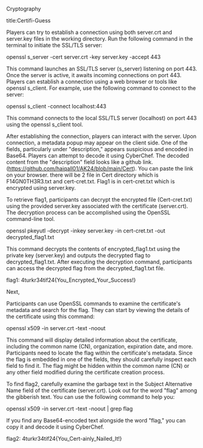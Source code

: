 Cryptography

title:Certifi-Guess

Players can try to establish a connection using both server.crt and server.key files in the working directory. Run the following command in the terminal to initiate the SSL/TLS server:

openssl s_server -cert server.crt -key server.key -accept 443

This command launches an SSL/TLS server (s_server) listening on port 443. Once the server is active, it awaits incoming connections on port 443. Players can establish a connection using a web browser or tools like openssl s_client. For example, use the following command to connect to the server:

openssl s_client -connect localhost:443

This command connects to the local SSL/TLS server (localhost) on port 443 using the openssl s_client tool.

After establishing the connection, players can interact with the server. Upon connection, a metadata popup may appear on the client side. One of the fields, particularly under "description," appears suspicious and encoded in Base64. Players can attempt to decode it using CyberChef. The decoded content from the "description" field looks like a github link. (https://github.com/haiqall01/AK24/blob/main/Cert). You can paste the link on your browser. there will be 2 file in Cert directory which is F14GN0TH3R3.txt and cert-cret.txt. Flag1 is in cert-cret.txt which is encrypted using server.key.

To retrieve flag1, participants can decrypt the encrypted file (Cert-cret.txt) using the provided server.key associated with the certificate (server.crt). The decryption process can be accomplished using the OpenSSL command-line tool.

openssl pkeyutl -decrypt -inkey server.key -in cert-cret.txt -out decrypted_flag1.txt

This command decrypts the contents of encrypted_flag1.txt using the private key (server.key) and outputs the decrypted flag to decrypted_flag1.txt. After executing the decryption command, participants can access the decrypted flag from the decrypted_flag1.txt file.

flag1: 4turkr34tif24{You_Encrypted_Your_Success!}

Next,

Participants can use OpenSSL commands to examine the certificate's metadata and search for the flag. They can start by viewing the details of the certificate using this command:

openssl x509 -in server.crt -text -noout

This command will display detailed information about the certificate, including the common name (CN), organization, expiration date, and more. Participants need to locate the flag within the certificate's metadata. Since the flag is embedded in one of the fields, they should carefully inspect each field to find it. The flag might be hidden within the common name (CN) or any other field modified during the certificate creation process.

To find flag2, carefully examine the garbage text in the Subject Alternative Name field of the certificate (server.crt). Look out for the word "flag" among the gibberish text. You can use the following command to help you:

openssl x509 -in server.crt -text -noout | grep flag

If you find any Base64-encoded text alongside the word "flag," you can copy it and decode it using CyberChef.

flag2: 4turkr34tif24{You_Cert-ainly_Nailed_It!}
